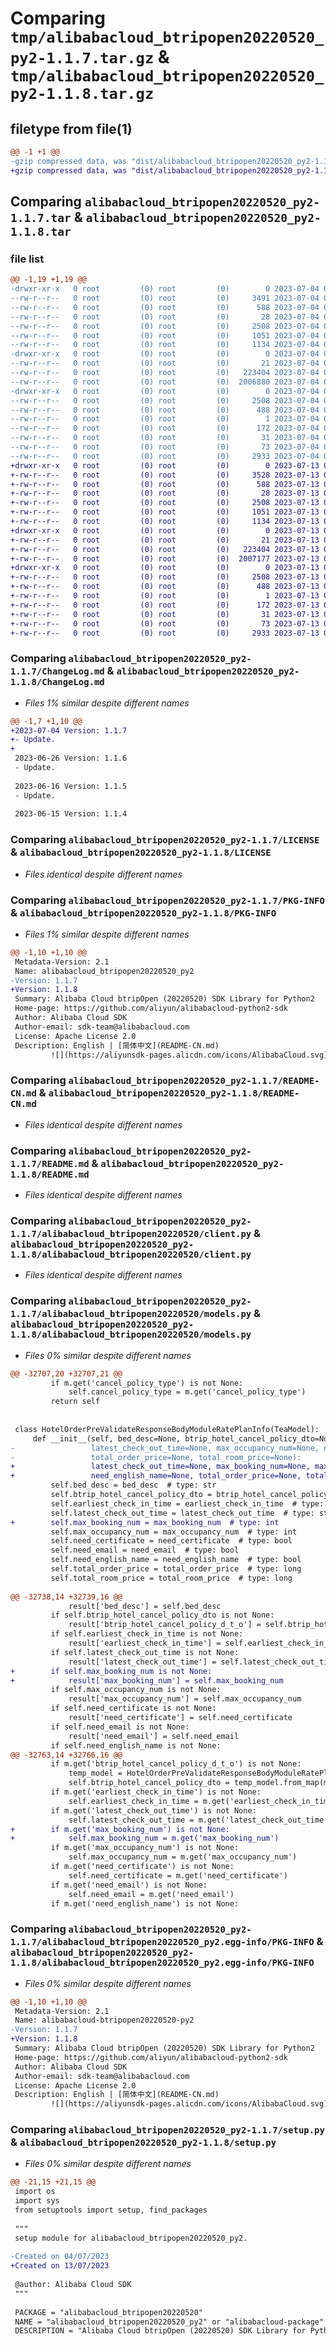 # Comparing `tmp/alibabacloud_btripopen20220520_py2-1.1.7.tar.gz` & `tmp/alibabacloud_btripopen20220520_py2-1.1.8.tar.gz`

## filetype from file(1)

```diff
@@ -1 +1 @@
-gzip compressed data, was "dist/alibabacloud_btripopen20220520_py2-1.1.7.tar", last modified: Tue Jul  4 01:58:58 2023, max compression
+gzip compressed data, was "dist/alibabacloud_btripopen20220520_py2-1.1.8.tar", last modified: Thu Jul 13 05:55:03 2023, max compression
```

## Comparing `alibabacloud_btripopen20220520_py2-1.1.7.tar` & `alibabacloud_btripopen20220520_py2-1.1.8.tar`

### file list

```diff
@@ -1,19 +1,19 @@
-drwxr-xr-x   0 root         (0) root         (0)        0 2023-07-04 01:58:58.000000 alibabacloud_btripopen20220520_py2-1.1.7/
--rw-r--r--   0 root         (0) root         (0)     3491 2023-07-04 01:58:58.000000 alibabacloud_btripopen20220520_py2-1.1.7/ChangeLog.md
--rw-r--r--   0 root         (0) root         (0)      588 2023-07-04 01:58:58.000000 alibabacloud_btripopen20220520_py2-1.1.7/LICENSE
--rw-r--r--   0 root         (0) root         (0)       28 2023-07-04 01:58:58.000000 alibabacloud_btripopen20220520_py2-1.1.7/MANIFEST.in
--rw-r--r--   0 root         (0) root         (0)     2508 2023-07-04 01:58:58.000000 alibabacloud_btripopen20220520_py2-1.1.7/PKG-INFO
--rw-r--r--   0 root         (0) root         (0)     1051 2023-07-04 01:58:58.000000 alibabacloud_btripopen20220520_py2-1.1.7/README-CN.md
--rw-r--r--   0 root         (0) root         (0)     1134 2023-07-04 01:58:58.000000 alibabacloud_btripopen20220520_py2-1.1.7/README.md
-drwxr-xr-x   0 root         (0) root         (0)        0 2023-07-04 01:58:58.000000 alibabacloud_btripopen20220520_py2-1.1.7/alibabacloud_btripopen20220520/
--rw-r--r--   0 root         (0) root         (0)       21 2023-07-04 01:58:58.000000 alibabacloud_btripopen20220520_py2-1.1.7/alibabacloud_btripopen20220520/__init__.py
--rw-r--r--   0 root         (0) root         (0)   223404 2023-07-04 01:58:58.000000 alibabacloud_btripopen20220520_py2-1.1.7/alibabacloud_btripopen20220520/client.py
--rw-r--r--   0 root         (0) root         (0)  2006880 2023-07-04 01:58:58.000000 alibabacloud_btripopen20220520_py2-1.1.7/alibabacloud_btripopen20220520/models.py
-drwxr-xr-x   0 root         (0) root         (0)        0 2023-07-04 01:58:58.000000 alibabacloud_btripopen20220520_py2-1.1.7/alibabacloud_btripopen20220520_py2.egg-info/
--rw-r--r--   0 root         (0) root         (0)     2508 2023-07-04 01:58:58.000000 alibabacloud_btripopen20220520_py2-1.1.7/alibabacloud_btripopen20220520_py2.egg-info/PKG-INFO
--rw-r--r--   0 root         (0) root         (0)      488 2023-07-04 01:58:58.000000 alibabacloud_btripopen20220520_py2-1.1.7/alibabacloud_btripopen20220520_py2.egg-info/SOURCES.txt
--rw-r--r--   0 root         (0) root         (0)        1 2023-07-04 01:58:58.000000 alibabacloud_btripopen20220520_py2-1.1.7/alibabacloud_btripopen20220520_py2.egg-info/dependency_links.txt
--rw-r--r--   0 root         (0) root         (0)      172 2023-07-04 01:58:58.000000 alibabacloud_btripopen20220520_py2-1.1.7/alibabacloud_btripopen20220520_py2.egg-info/requires.txt
--rw-r--r--   0 root         (0) root         (0)       31 2023-07-04 01:58:58.000000 alibabacloud_btripopen20220520_py2-1.1.7/alibabacloud_btripopen20220520_py2.egg-info/top_level.txt
--rw-r--r--   0 root         (0) root         (0)       73 2023-07-04 01:58:58.000000 alibabacloud_btripopen20220520_py2-1.1.7/setup.cfg
--rw-r--r--   0 root         (0) root         (0)     2933 2023-07-04 01:58:58.000000 alibabacloud_btripopen20220520_py2-1.1.7/setup.py
+drwxr-xr-x   0 root         (0) root         (0)        0 2023-07-13 05:55:03.000000 alibabacloud_btripopen20220520_py2-1.1.8/
+-rw-r--r--   0 root         (0) root         (0)     3528 2023-07-13 05:55:03.000000 alibabacloud_btripopen20220520_py2-1.1.8/ChangeLog.md
+-rw-r--r--   0 root         (0) root         (0)      588 2023-07-13 05:55:03.000000 alibabacloud_btripopen20220520_py2-1.1.8/LICENSE
+-rw-r--r--   0 root         (0) root         (0)       28 2023-07-13 05:55:03.000000 alibabacloud_btripopen20220520_py2-1.1.8/MANIFEST.in
+-rw-r--r--   0 root         (0) root         (0)     2508 2023-07-13 05:55:03.000000 alibabacloud_btripopen20220520_py2-1.1.8/PKG-INFO
+-rw-r--r--   0 root         (0) root         (0)     1051 2023-07-13 05:55:03.000000 alibabacloud_btripopen20220520_py2-1.1.8/README-CN.md
+-rw-r--r--   0 root         (0) root         (0)     1134 2023-07-13 05:55:03.000000 alibabacloud_btripopen20220520_py2-1.1.8/README.md
+drwxr-xr-x   0 root         (0) root         (0)        0 2023-07-13 05:55:03.000000 alibabacloud_btripopen20220520_py2-1.1.8/alibabacloud_btripopen20220520/
+-rw-r--r--   0 root         (0) root         (0)       21 2023-07-13 05:55:03.000000 alibabacloud_btripopen20220520_py2-1.1.8/alibabacloud_btripopen20220520/__init__.py
+-rw-r--r--   0 root         (0) root         (0)   223404 2023-07-13 05:55:03.000000 alibabacloud_btripopen20220520_py2-1.1.8/alibabacloud_btripopen20220520/client.py
+-rw-r--r--   0 root         (0) root         (0)  2007177 2023-07-13 05:55:03.000000 alibabacloud_btripopen20220520_py2-1.1.8/alibabacloud_btripopen20220520/models.py
+drwxr-xr-x   0 root         (0) root         (0)        0 2023-07-13 05:55:03.000000 alibabacloud_btripopen20220520_py2-1.1.8/alibabacloud_btripopen20220520_py2.egg-info/
+-rw-r--r--   0 root         (0) root         (0)     2508 2023-07-13 05:55:03.000000 alibabacloud_btripopen20220520_py2-1.1.8/alibabacloud_btripopen20220520_py2.egg-info/PKG-INFO
+-rw-r--r--   0 root         (0) root         (0)      488 2023-07-13 05:55:03.000000 alibabacloud_btripopen20220520_py2-1.1.8/alibabacloud_btripopen20220520_py2.egg-info/SOURCES.txt
+-rw-r--r--   0 root         (0) root         (0)        1 2023-07-13 05:55:03.000000 alibabacloud_btripopen20220520_py2-1.1.8/alibabacloud_btripopen20220520_py2.egg-info/dependency_links.txt
+-rw-r--r--   0 root         (0) root         (0)      172 2023-07-13 05:55:03.000000 alibabacloud_btripopen20220520_py2-1.1.8/alibabacloud_btripopen20220520_py2.egg-info/requires.txt
+-rw-r--r--   0 root         (0) root         (0)       31 2023-07-13 05:55:03.000000 alibabacloud_btripopen20220520_py2-1.1.8/alibabacloud_btripopen20220520_py2.egg-info/top_level.txt
+-rw-r--r--   0 root         (0) root         (0)       73 2023-07-13 05:55:03.000000 alibabacloud_btripopen20220520_py2-1.1.8/setup.cfg
+-rw-r--r--   0 root         (0) root         (0)     2933 2023-07-13 05:55:03.000000 alibabacloud_btripopen20220520_py2-1.1.8/setup.py
```

### Comparing `alibabacloud_btripopen20220520_py2-1.1.7/ChangeLog.md` & `alibabacloud_btripopen20220520_py2-1.1.8/ChangeLog.md`

 * *Files 1% similar despite different names*

```diff
@@ -1,7 +1,10 @@
+2023-07-04 Version: 1.1.7
+- Update.
+
 2023-06-26 Version: 1.1.6
 - Update.
 
 2023-06-16 Version: 1.1.5
 - Update.
 
 2023-06-15 Version: 1.1.4
```

### Comparing `alibabacloud_btripopen20220520_py2-1.1.7/LICENSE` & `alibabacloud_btripopen20220520_py2-1.1.8/LICENSE`

 * *Files identical despite different names*

### Comparing `alibabacloud_btripopen20220520_py2-1.1.7/PKG-INFO` & `alibabacloud_btripopen20220520_py2-1.1.8/PKG-INFO`

 * *Files 1% similar despite different names*

```diff
@@ -1,10 +1,10 @@
 Metadata-Version: 2.1
 Name: alibabacloud_btripopen20220520_py2
-Version: 1.1.7
+Version: 1.1.8
 Summary: Alibaba Cloud btripOpen (20220520) SDK Library for Python2
 Home-page: https://github.com/aliyun/alibabacloud-python2-sdk
 Author: Alibaba Cloud SDK
 Author-email: sdk-team@alibabacloud.com
 License: Apache License 2.0
 Description: English | [简体中文](README-CN.md)
         ![](https://aliyunsdk-pages.alicdn.com/icons/AlibabaCloud.svg)
```

### Comparing `alibabacloud_btripopen20220520_py2-1.1.7/README-CN.md` & `alibabacloud_btripopen20220520_py2-1.1.8/README-CN.md`

 * *Files identical despite different names*

### Comparing `alibabacloud_btripopen20220520_py2-1.1.7/README.md` & `alibabacloud_btripopen20220520_py2-1.1.8/README.md`

 * *Files identical despite different names*

### Comparing `alibabacloud_btripopen20220520_py2-1.1.7/alibabacloud_btripopen20220520/client.py` & `alibabacloud_btripopen20220520_py2-1.1.8/alibabacloud_btripopen20220520/client.py`

 * *Files identical despite different names*

### Comparing `alibabacloud_btripopen20220520_py2-1.1.7/alibabacloud_btripopen20220520/models.py` & `alibabacloud_btripopen20220520_py2-1.1.8/alibabacloud_btripopen20220520/models.py`

 * *Files 0% similar despite different names*

```diff
@@ -32707,20 +32707,21 @@
         if m.get('cancel_policy_type') is not None:
             self.cancel_policy_type = m.get('cancel_policy_type')
         return self
 
 
 class HotelOrderPreValidateResponseBodyModuleRatePlanInfo(TeaModel):
     def __init__(self, bed_desc=None, btrip_hotel_cancel_policy_dto=None, earliest_check_in_time=None,
-                 latest_check_out_time=None, max_occupancy_num=None, need_certificate=None, need_email=None, need_english_name=None,
-                 total_order_price=None, total_room_price=None):
+                 latest_check_out_time=None, max_booking_num=None, max_occupancy_num=None, need_certificate=None, need_email=None,
+                 need_english_name=None, total_order_price=None, total_room_price=None):
         self.bed_desc = bed_desc  # type: str
         self.btrip_hotel_cancel_policy_dto = btrip_hotel_cancel_policy_dto  # type: HotelOrderPreValidateResponseBodyModuleRatePlanInfoBtripHotelCancelPolicyDTO
         self.earliest_check_in_time = earliest_check_in_time  # type: str
         self.latest_check_out_time = latest_check_out_time  # type: str
+        self.max_booking_num = max_booking_num  # type: int
         self.max_occupancy_num = max_occupancy_num  # type: int
         self.need_certificate = need_certificate  # type: bool
         self.need_email = need_email  # type: bool
         self.need_english_name = need_english_name  # type: bool
         self.total_order_price = total_order_price  # type: long
         self.total_room_price = total_room_price  # type: long
 
@@ -32738,14 +32739,16 @@
             result['bed_desc'] = self.bed_desc
         if self.btrip_hotel_cancel_policy_dto is not None:
             result['btrip_hotel_cancel_policy_d_t_o'] = self.btrip_hotel_cancel_policy_dto.to_map()
         if self.earliest_check_in_time is not None:
             result['earliest_check_in_time'] = self.earliest_check_in_time
         if self.latest_check_out_time is not None:
             result['latest_check_out_time'] = self.latest_check_out_time
+        if self.max_booking_num is not None:
+            result['max_booking_num'] = self.max_booking_num
         if self.max_occupancy_num is not None:
             result['max_occupancy_num'] = self.max_occupancy_num
         if self.need_certificate is not None:
             result['need_certificate'] = self.need_certificate
         if self.need_email is not None:
             result['need_email'] = self.need_email
         if self.need_english_name is not None:
@@ -32763,14 +32766,16 @@
         if m.get('btrip_hotel_cancel_policy_d_t_o') is not None:
             temp_model = HotelOrderPreValidateResponseBodyModuleRatePlanInfoBtripHotelCancelPolicyDTO()
             self.btrip_hotel_cancel_policy_dto = temp_model.from_map(m['btrip_hotel_cancel_policy_d_t_o'])
         if m.get('earliest_check_in_time') is not None:
             self.earliest_check_in_time = m.get('earliest_check_in_time')
         if m.get('latest_check_out_time') is not None:
             self.latest_check_out_time = m.get('latest_check_out_time')
+        if m.get('max_booking_num') is not None:
+            self.max_booking_num = m.get('max_booking_num')
         if m.get('max_occupancy_num') is not None:
             self.max_occupancy_num = m.get('max_occupancy_num')
         if m.get('need_certificate') is not None:
             self.need_certificate = m.get('need_certificate')
         if m.get('need_email') is not None:
             self.need_email = m.get('need_email')
         if m.get('need_english_name') is not None:
```

### Comparing `alibabacloud_btripopen20220520_py2-1.1.7/alibabacloud_btripopen20220520_py2.egg-info/PKG-INFO` & `alibabacloud_btripopen20220520_py2-1.1.8/alibabacloud_btripopen20220520_py2.egg-info/PKG-INFO`

 * *Files 0% similar despite different names*

```diff
@@ -1,10 +1,10 @@
 Metadata-Version: 2.1
 Name: alibabacloud-btripopen20220520-py2
-Version: 1.1.7
+Version: 1.1.8
 Summary: Alibaba Cloud btripOpen (20220520) SDK Library for Python2
 Home-page: https://github.com/aliyun/alibabacloud-python2-sdk
 Author: Alibaba Cloud SDK
 Author-email: sdk-team@alibabacloud.com
 License: Apache License 2.0
 Description: English | [简体中文](README-CN.md)
         ![](https://aliyunsdk-pages.alicdn.com/icons/AlibabaCloud.svg)
```

### Comparing `alibabacloud_btripopen20220520_py2-1.1.7/setup.py` & `alibabacloud_btripopen20220520_py2-1.1.8/setup.py`

 * *Files 0% similar despite different names*

```diff
@@ -21,15 +21,15 @@
 import os
 import sys
 from setuptools import setup, find_packages
 
 """
 setup module for alibabacloud_btripopen20220520_py2.
 
-Created on 04/07/2023
+Created on 13/07/2023
 
 @author: Alibaba Cloud SDK
 """
 
 PACKAGE = "alibabacloud_btripopen20220520"
 NAME = "alibabacloud_btripopen20220520_py2" or "alibabacloud-package"
 DESCRIPTION = "Alibaba Cloud btripOpen (20220520) SDK Library for Python2"
```

